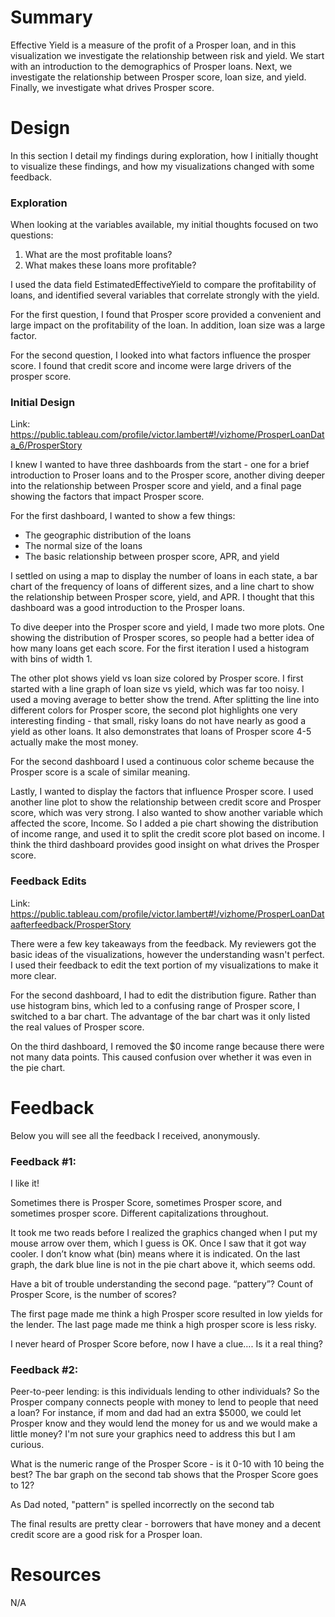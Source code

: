 # Summary
Effective Yield is a measure of the profit of a Prosper loan, and in this visualization we investigate the relationship between risk and yield. We start with an introduction to the demographics of Prosper loans. Next, we investigate the relationship between Prosper score, loan size, and yield. Finally, we investigate what drives Prosper score.

# Design

In this section I detail my findings during exploration, how I initially thought to visualize these findings, and how my visualizations changed with some feedback.

### Exploration

When looking at the variables available, my initial thoughts focused on two questions:

1. What are the most profitable loans?
1. What makes these loans more profitable?

I used the data field EstimatedEffectiveYield to compare the profitability of loans, and identified several variables that correlate strongly with the yield.

For the first question, I found that Prosper score provided a convenient and large impact on the profitability of the loan. In addition, loan size was a large factor.

For the second question, I looked into what factors influence the prosper score. I found that credit score and income were large drivers of the prosper score.

### Initial Design

Link: https://public.tableau.com/profile/victor.lambert#!/vizhome/ProsperLoanData_6/ProsperStory

I knew I wanted to have three dashboards from the start - one for a brief introduction to Proser loans and to the Prosper score, another diving deeper into the relationship between Prosper score and yield, and a final page showing the factors that impact Prosper score.

For the first dashboard, I wanted to show a few things:

- The geographic distribution of the loans
- The normal size of the loans
- The basic relationship between prosper score, APR, and yield

I settled on using a map to display the number of loans in each state, a bar chart of the frequency of loans of different sizes, and a line chart to show the relationship between Prosper score, yield, and APR. I thought that this dashboard was a good introduction to the Prosper loans.

To dive deeper into the Prosper score and yield, I made two more plots. One showing the distribution of Prosper scores, so people had a better idea of how many loans get each score. For the first iteration I used a histogram with bins of width 1.

The other plot shows yield vs loan size colored by Prosper score. I first started with a line graph of loan size vs yield, which was far too noisy. I used a moving average to better show the trend. After splitting the line into different colors for Prosper score, the second plot highlights one very interesting finding - that small, risky loans do not have nearly as good a yield as other loans. It also demonstrates that loans of Prosper score 4-5 actually make the most money.

For the second dashboard I used a continuous color scheme because the Prosper score is a scale of similar meaning.

Lastly, I wanted to display the factors that influence Prosper score. I used another line plot to show the relationship between credit score and Prosper score, which was very strong. I also wanted to show another variable which affected the score, Income. So I added a pie chart showing the distribution of income range, and used it to split the credit score plot based on income. I think the third dashboard provides good insight on what drives the Prosper score.

### Feedback Edits
Link: https://public.tableau.com/profile/victor.lambert#!/vizhome/ProsperLoanDataafterfeedback/ProsperStory

There were a few key takeaways from the feedback. My reviewers got the basic ideas of the visualizations, however the understanding wasn't perfect. I used their feedback to edit the text portion of my visualizations to make it more clear.

For the second dashboard, I had to edit the distribution figure. Rather than use histogram bins, which led to a confusing range of Prosper score, I switched to a bar chart. The advantage of the bar chart was it only listed the real values of Prosper score.

On the third dashboard, I removed the $0 income range because there were not many data points. This caused confusion over whether it was even in the pie chart.

# Feedback
Below you will see all the feedback I received, anonymously.
### Feedback #1:

I like it!

Sometimes there is Prosper Score, sometimes Prosper score, and sometimes prosper score.  Different capitalizations throughout.

It took me two reads before I realized the graphics changed when I put my mouse arrow over them, which I guess is OK. Once I saw that it got way cooler.
I don’t know what (bin) means where it is indicated.
On the last graph, the dark blue line is not in the pie chart above it, which seems odd.

Have a bit of trouble understanding the second page.  “pattery”?  Count of Prosper Score, is the number of scores?

The first page made me think a high Prosper score resulted in low yields for the lender.  The last page made me think a high prosper score is less risky.

I never heard of Prosper Score before, now I have a clue…. Is it a real thing?

### Feedback #2:
Peer-to-peer lending:  is this individuals lending to other individuals?  So the Prosper company connects people with money to lend to people that need a loan?  For instance, if mom and dad had an extra $5000, we could let Prosper know and they would lend the money for us and we would make a little money? I'm not sure your graphics need to address this but I am curious.

What is the numeric range of the Prosper Score - is it 0-10 with 10 being the best?  The bar graph on the second tab shows that the Prosper Score goes to 12?

As Dad noted, "pattern" is spelled incorrectly on the second tab

The final results are pretty clear - borrowers that have money and a decent credit score are a good risk for a Prosper loan.

# Resources
N/A
